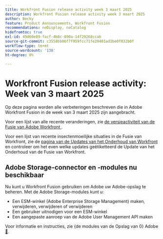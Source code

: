 ```yaml
---
title: Workfront Fusion release activity week 3 maart 2025
description: Workfront Fusion release activity week 3 maart 2025
author: Becky
feature: Product Announcements, Workfront Fusion
recommendations: noDisplay, noCatalog
hidefromtoc: true
exl-id: 49d60e89-facf-4b8c-890a-14f29268ccab
source-git-commit: c3558bb06f7f959fcc71fe20401ad1be0f032b0f
workflow-type: tm+mt
source-wordcount: '138'
ht-degree: 0%

---
```


# Workfront Fusion release activity: Week van 3 maart 2025

Op deze pagina worden alle verbeteringen beschreven die in Adobe Workfront Fusion in de week van 3 maart 2025 zijn aangebracht.

Voor een lijst van alle recente veranderingen, zie [ de versieactiviteit van de Fusie van Adobe Workfront ](/help/workfront-fusion/fusion-product-releases/fusion-release-activity.md).

Voor een lijst van recente insectenmoeilijke situaties in de Fusie van Workfront, zie de [ pagina van de Updates van het Onderhoud van Workfront ](https://experienceleague.adobe.com/nl/docs/workfront-known-issues/releases/current-updates) en controleer om het even welke updates geëtiketteerd de Update van het Onderhoud van de Fusie van Workfront.

## Adobe Storage-connector en -modules nu beschikbaar

Nu kunt u Workfront Fusion gebruiken om Adobe uw Adobe-opslag te beheren. Met de Adobe Storage-modules kunt u:

* Een ESM-winkel (Adobe Enterprise Storage Management) maken, verwijderen, verwijderen of verwijderen
* Een gebruiker uitnodigen voor een ESM-winkel
* Een aangepaste aanroep van de Adobe User Management API maken

Voor informatie en instructies, zie {de modules van de Opslag van 0} Adobe [&#128279;](/help/workfront-fusion/references/apps-and-modules/adobe-connectors/adobe-storage-modules.md).
